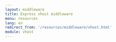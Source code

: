 ```yaml
---
layout: middleware
title: Express vhost middleware
menu: resources
lang: en
redirect_from: '/resources/middleware/vhost.html'
module: vhost
---
```

